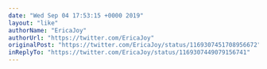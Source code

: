 ```yaml
---
date: "Wed Sep 04 17:53:15 +0000 2019"
layout: "like"
authorName: "EricaJoy"
authorUrl: "https://twitter.com/EricaJoy"
originalPost: "https://twitter.com/EricaJoy/status/1169307451708956672"
inReplyTo: "https://twitter.com/EricaJoy/status/1169307449079156741"
---
```


